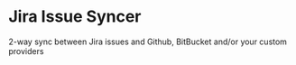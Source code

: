 # Jira Issue Syncer
2-way sync between Jira issues and Github, BitBucket and/or your custom providers